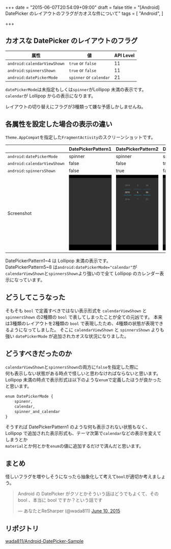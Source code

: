 +++
date = "2015-06-07T20:54:09+09:00"
draft = false
title = "[Android] DatePicker のレイアウトのフラグがカオスな件について"
tags = [
    "Android",
]

+++

## カオスな DatePicker のレイアウトのフラグ

|属性|値|API Level|
|---|---|---|
|`android:calendarViewShown`|`true` or `false`|11|
|`android:spinnersShown`|`true` or `false`|11|
|`android:datePickerMode`|`spinner` or `calendar`|21|

`datePickerMode`は未指定もしくは`spinner`がLollipop 未満の表示です。<br>
`calendar`が Lollipop からの表示になります。<br>

レイアウトの切り替えにフラグが3種類って嫌な予感しかしませんね。

## 各属性を設定した場合の表示の違い

`Theme.AppCompat`を指定した`FragmentActivity`のスクリーンショットです。<br>

||DatePickerPattern1|DatePickerPattern2|DatePickerPattern3|DatePickerPattern4|DatePickerPattern5|DatePickerPattern6|DatePickerPattern7|DatePickerPattern8|
|---|---|---|---|---|---|---|---|---|
|`android:datePickerMode`|spinner|spinner|spinner|spinner|calendar|calendar|calendar|calendar|
|`android:calendarViewShown`|false|false|true|true|false|false|true|true|
|`android:spinnersShown`|false|true|false|true|false|true|false|true|
|Screenshot|![DatePickerInFragmentActivity_Spinner_isCalendarViewShown_false_isSpinnersShown_false_Theme_AppCompat.png](https://github.com/wada811/Android-DatePicker-Sample/raw/master/screenshots/DatePickerInFragmentActivity_Spinner_isCalendarViewShown_false_isSpinnersShown_false_Theme_AppCompat.png)|![DatePickerInFragmentActivity_Spinner_isCalendarViewShown_false_isSpinnersShown_true_Theme_AppCompat.png](https://github.com/wada811/Android-DatePicker-Sample/raw/master/screenshots/DatePickerInFragmentActivity_Spinner_isCalendarViewShown_false_isSpinnersShown_true_Theme_AppCompat.png)|![DatePickerInFragmentActivity_Spinner_isCalendarViewShown_true_isSpinnersShown_false_Theme_AppCompat.png](https://github.com/wada811/Android-DatePicker-Sample/raw/master/screenshots/DatePickerInFragmentActivity_Spinner_isCalendarViewShown_true_isSpinnersShown_false_Theme_AppCompat.png)|![DatePickerInFragmentActivity_Spinner_isCalendarViewShown_true_isSpinnersShown_true_Theme_AppCompat.png](https://github.com/wada811/Android-DatePicker-Sample/raw/master/screenshots/DatePickerInFragmentActivity_Spinner_isCalendarViewShown_true_isSpinnersShown_true_Theme_AppCompat.png)|![DatePickerInFragmentActivity_Calendar_isCalendarViewShown_false_isSpinnersShown_false_Theme_AppCompat.png](https://github.com/wada811/Android-DatePicker-Sample/raw/master/screenshots/DatePickerInFragmentActivity_Calendar_isCalendarViewShown_false_isSpinnersShown_false_Theme_AppCompat.png)|![DatePickerInFragmentActivity_Calendar_isCalendarViewShown_false_isSpinnersShown_true_Theme_AppCompat.png](https://github.com/wada811/Android-DatePicker-Sample/raw/master/screenshots/DatePickerInFragmentActivity_Calendar_isCalendarViewShown_false_isSpinnersShown_true_Theme_AppCompat.png)|![DatePickerInFragmentActivity_Calendar_isCalendarViewShown_true_isSpinnersShown_false_Theme_AppCompat.png](https://github.com/wada811/Android-DatePicker-Sample/raw/master/screenshots/DatePickerInFragmentActivity_Calendar_isCalendarViewShown_true_isSpinnersShown_false_Theme_AppCompat.png)|![DatePickerInFragmentActivity_Calendar_isCalendarViewShown_true_isSpinnersShown_true_Theme_AppCompat.png](https://github.com/wada811/Android-DatePicker-Sample/raw/master/screenshots/DatePickerInFragmentActivity_Calendar_isCalendarViewShown_true_isSpinnersShown_true_Theme_AppCompat.png)|

DatePickerPattern1~4 は Lollipop 未満の表示です。<br>
DatePickerPattern5~8 は`android:datePickerMode="calendar"`が
`calendarViewShown`と`spinnersShown`より強いので全て Lollipop のカレンダー表示になっています。<br>

## どうしてこうなった

そもそも `bool` で定義すべきではない表示形式を
`calendarViewShown` と `spinnersShown` の2種類の `bool` で表してしまったことが全ての元凶です。
本来は3種類のレイアウトを2種類の `bool` で表現したため、4種類の状態が表現できるようになってしました。
そこに `calendarViewShown` と `spinnersShown` よりも強い `datePickerMode` が追加されカオスな状況になりました。

## どうすべきだったのか
`calendarViewShown`と`spinnersShown`の両方に`false`を指定した際に<br>
何も表示しない状態がある時点で怪しいと思わなければならないと思います。<br>
Lollipop 未満の時点で表示形式は以下のような`enum`で定義したほうが良かったと思います。
```
enum DatePickerMode {
    spinenr,
    calendar,
    spinner_and_calendar
}
```
そうすれば DatePickerPattern1 のような何も表示されない状態もなく、<br>
Lollipop で追加された表示形式も、テーマ次第で`calendar`などの表示を変えてしまうとか<br>
`material`とか何とかを`enum`の値に追加するだけで済んだと思います。<br>

## まとめ
怪しいフラグを増やしそうになったら抽象化して考えて`bool`が適切か考えましょう。

<blockquote class="twitter-tweet" data-partner="tweetdeck"><p lang="ja" dir="ltr">Android の DatePicker がクソとかそういう話はどうでもよくて、その bool 、本当に bool ですか？という話です</p>&mdash; あなたとReSharper (@wada811) <a href="https://twitter.com/wada811/status/608622501401223168">June 10, 2015</a></blockquote>
<script async src="//platform.twitter.com/widgets.js" charset="utf-8"></script>

## リポジトリ
[wada811/Android-DatePicker-Sample](https://github.com/wada811/Android-DatePicker-Sample)